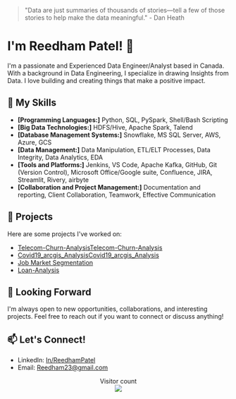 
> "Data are just summaries of thousands of stories—tell a few of those stories to help make the data meaningful." - Dan Heath

# I'm Reedham Patel! 👋

I'm a passionate and Experienced Data Engineer/Analyst based in Canada. With a background in Data Engineering, I specialize in drawing Insights from Data. I love building and creating things that make a positive impact.

## 🚀 My Skills

- **[Programming Languages:]** Python, SQL, PySpark, Shell/Bash Scripting
- **[Big Data Technologies:]** HDFS/Hive, Apache Spark, Talend
- **[Database Management Systems:]** Snowflake, MS SQL Server, AWS, Azure, GCS
- **[Data Management:]** Data Manipulation, ETL/ELT Processes, Data Integrity, Data Analytics, EDA
- **[Tools and Platforms:]** Jenkins, VS Code, Apache Kafka, GitHub, Git (Version Control), Microsoft Office/Google suite, Confluence, JIRA, Streamlit, Rivery, airbyte
- **[Collaboration and Project Management:]** Documentation and reporting, Client Collaboration, Teamwork, Effective Communication

## 🌱 Projects

Here are some projects I've worked on:

- [Telecom-Churn-AnalysisTelecom-Churn-Analysis](https://github.com/Prometheus238/Telecom-Churn-Analysis)
- [Covid19_arcgis_AnalysisCovid19_arcgis_Analysis](https://github.com/Prometheus238/Covid19_arcgis_Analysis)
- [Job Market Segmentation](https://github.com/Prometheus238/feynn)
- [Loan-Analysis](https://github.com/Prometheus238/Loan-Analysis)

## 🤝 Looking Forward

I'm always open to new opportunities, collaborations, and interesting projects. Feel free to reach out if you want to connect or discuss anything!

## 📫 Let's Connect!

- LinkedIn: [In/ReedhamPatel](www.linkedin.com/in/reedham-patel-3a4567132)
- Email: Reedham23@gmail.com

<p align="center"> 
  Visitor count<br>
  <img src="https://profile-counter.glitch.me/Prometheus4587/count.svg" />
</p>


